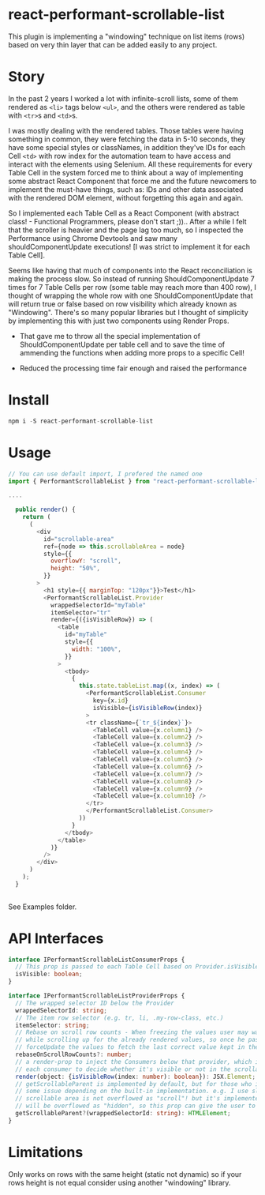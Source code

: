 # react-performant-scrollable-list

This plugin is implementing a "windowing" technique on list items (rows) based on very thin layer that can be added easily to any project.

# Story
In the past 2 years I worked a lot with infinite-scroll lists, some of them rendered as `<li>` tags below `<ul>`, and the others were rendered as table with `<tr>`s and `<td>`s.

I was mostly dealing with the rendered tables. Those tables were having something in common, they were fetching the data in 5-10 seconds, they have some special styles or classNames, in addition they've IDs for each Cell `<td>` with row index for the automation team to have access and interact with the elements using Selenium. All these requirements for every Table Cell in the system forced me to think about a way of implementing some abstract React Component that force me and the future newcomers to implement the must-have things, such as: IDs and other data associated with the rendered DOM element, without forgetting this again and again.

So I implemented each Table Cell as a React Component (with abstract class! - Functional Programmers, please don't start ;)).. After a while I felt that the scroller is heavier and the page lag too much, so I inspected the Performance using Chrome Devtools and saw many shouldComponentUpdate executions! [I was strict to implement it for each Table Cell].

Seems like having that much of components into the React reconciliation is making the process slow. So instead of running ShouldComponentUpdate 7 times for 7 Table Cells per row (some table may reach more than 400 row), I thought of wrapping the whole row with one ShouldComponentUpdate that will return true or false based on row visibility which already known as "Windowing". There's so many popular libraries but I thought of simplicity by implementing this with just two components using Render Props.

- That gave me to throw all the special implementation of ShouldComponentUpdate per table cell and to save the time of ammending the functions when adding more props to a specific Cell!

- Reduced the processing time fair enough and raised the performance

# Install
```js
npm i -S react-performant-scrollable-list 
```

# Usage
```js
// You can use default import, I prefered the named one
import { PerformantScrollableList } from "react-performant-scrollable-list";

....

  public render() {
    return (
      (
        <div
          id="scrollable-area"
          ref={node => this.scrollableArea = node}
          style={{
            overflowY: "scroll",
            height: "50%",
          }}
        >
          <h1 style={{ marginTop: "120px"}}>Test</h1>
          <PerformantScrollableList.Provider
            wrappedSelectorId="myTable"
            itemSelector="tr"
            render={({isVisibleRow}) => (
              <table
                id="myTable"
                style={{
                  width: "100%",
                }}
              >
                <tbody>
                  {
                    this.state.tableList.map((x, index) => (
                      <PerformantScrollableList.Consumer
                        key={x.id}
                        isVisible={isVisibleRow(index)}
                      >
                      <tr className={`tr_${index}`}>
                        <TableCell value={x.column1} />
                        <TableCell value={x.column2} />
                        <TableCell value={x.column3} />
                        <TableCell value={x.column4} />
                        <TableCell value={x.column5} />
                        <TableCell value={x.column6} />
                        <TableCell value={x.column7} />
                        <TableCell value={x.column8} />
                        <TableCell value={x.column9} />
                        <TableCell value={x.column10} />
                      </tr>
                      </PerformantScrollableList.Consumer>
                    ))
                  }
                </tbody>
              </table>
            )}
          />
        </div>
      )
    );
  }
  
```
See Examples folder.

# API Interfaces

```ts
interface IPerformantScrollableListConsumerProps {
  // This prop is passed to each Table Cell based on Provider.isVisibleRow render-prop output
  isVisible: boolean;
}

interface IPerformantScrollableListProviderProps {
  // The wrapped selector ID below the Provider
  wrappedSelectorId: string;
  // The item row selector (e.g. tr, li, .my-row-class, etc.)
  itemSelector: string;
  // Rebase on scroll row counts - When freezing the values user may watch older values that not make since (e.g. sorting)
  // while scrolling up for the already rendered values, so once he pass a speicfic count of rows the Proiver will
  // forceUpdate the values to fetch the last correct value kept in the inner state
  rebaseOnScrollRowCounts?: number;
  // a render-prop to inject the Consumers below that provider, which isVisibleRow(index) will be given to 
  // each consumer to decide whether it's visible or not in the scrollable area
  render(object: {isVisibleRow(index: number): boolean}): JSX.Element;
  // getScrollableParent is implemented by default, but for those who is using some special scroller they may have
  // some issue depending on the built-in implementation. e.g. I use slim-scroll in various projects and it's 
  // scrollable area is not overflowed as "scroll"! but it's implemented in another way that the scrollable area
  // will be overflowed as "hidden", so this prop can give the user to implement that in some cases where needed
  getScrollableParent?(wrappedSelectorId: string): HTMLElement;
}
```

# Limitations 
Only works on rows with the same height (static not dynamic) so if your rows height is not equal consider using another "windowing" library.
